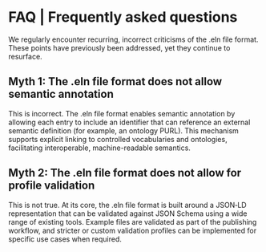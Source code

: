 # FAQ | Frequently asked questions

We regularly encounter recurring, incorrect criticisms of the .eln file format. These points have previously been addressed, yet they continue to resurface.

## Myth 1: The .eln file format does not allow semantic annotation
This is incorrect. The .eln file format enables semantic annotation by allowing each entry to include an identifier that can reference an external semantic definition (for example, an ontology PURL). This mechanism supports explicit linking to controlled vocabularies and ontologies, facilitating interoperable, machine-readable semantics.

## Myth 2: The .eln file format does not allow for profile validation
This is not true. At its core, the .eln file format is built around a JSON‑LD representation that can be validated against JSON Schema using a wide range of existing tools. Example files are validated as part of the publishing workflow, and stricter or custom validation profiles can be implemented for specific use cases when required.